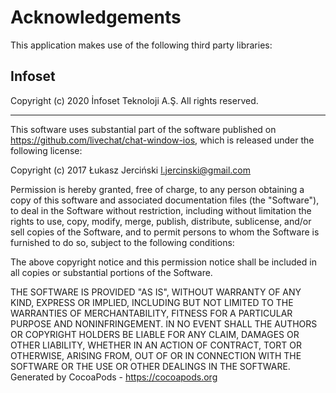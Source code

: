 # Acknowledgements
This application makes use of the following third party libraries:

## Infoset

Copyright (c) 2020 İnfoset Teknoloji A.Ş. All rights reserved.

---

This software uses substantial part of the software published on https://github.com/livechat/chat-window-ios, which is released under the following license:

Copyright (c) 2017 Łukasz Jerciński <l.jercinski@gmail.com>

Permission is hereby granted, free of charge, to any person obtaining a copy
of this software and associated documentation files (the "Software"), to deal
in the Software without restriction, including without limitation the rights
to use, copy, modify, merge, publish, distribute, sublicense, and/or sell
copies of the Software, and to permit persons to whom the Software is
furnished to do so, subject to the following conditions:

The above copyright notice and this permission notice shall be included in
all copies or substantial portions of the Software.

THE SOFTWARE IS PROVIDED "AS IS", WITHOUT WARRANTY OF ANY KIND, EXPRESS OR
IMPLIED, INCLUDING BUT NOT LIMITED TO THE WARRANTIES OF MERCHANTABILITY,
FITNESS FOR A PARTICULAR PURPOSE AND NONINFRINGEMENT. IN NO EVENT SHALL THE
AUTHORS OR COPYRIGHT HOLDERS BE LIABLE FOR ANY CLAIM, DAMAGES OR OTHER
LIABILITY, WHETHER IN AN ACTION OF CONTRACT, TORT OR OTHERWISE, ARISING FROM,
OUT OF OR IN CONNECTION WITH THE SOFTWARE OR THE USE OR OTHER DEALINGS IN
THE SOFTWARE.
Generated by CocoaPods - https://cocoapods.org
